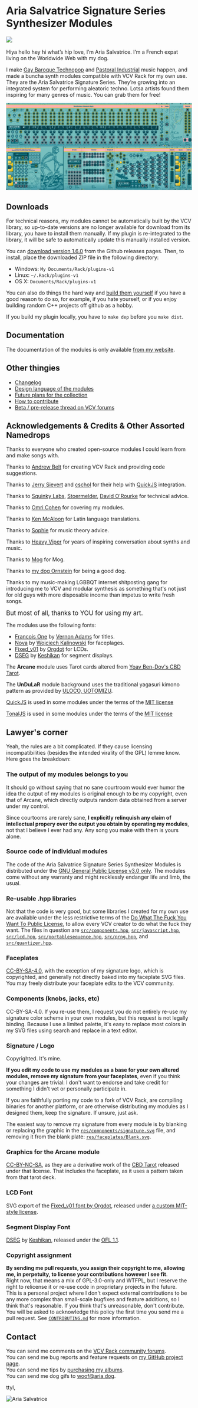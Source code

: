 Aria Salvatrice Signature Series Synthesizer Modules
====================================================

![](https://img.shields.io/badge/Works%20on%20my%20computer-Yes-success?style=plastic)

Hiya hello hey hi what’s hip love, I’m Aria Salvatrice. I’m a French expat living on the Worldwide Web with my dog.

I make [Gay Baroque Technopop](https://soundcloud.com/ariasalvatrice) and [Pastoral Industrial](https://ariasalvatrice.bandcamp.com/) music happen, and made a buncha synth modules compatible with VCV Rack for my own use.    
They are the Aria Salvatrice Signature Series. They’re growing into an integrated system for performing aleatoric techno. Lotsa artists found them inspiring for many genres of music. You can grab them for free!

![Modules](/doc/collection.jpg)



Downloads
---------

For technical reasons, my modules cannot be automatically built by the VCV library, so up-to-date versions are no longer available for download from its library, you have to install them manually. If my plugin is re-integrated to the library, it will be safe to automatically update this manually installed version. 

You can [download version 1.6.0](https://github.com/AriaSalvatrice/AriaVCVModules/releases/tag/1.6.0) from the Github releases pages. Then, to install, place the downloaded ZIP file in the following directory:

- Windows: `My Documents/Rack/plugins-v1`
- Linux: `~/.Rack/plugins-v1`
- OS X: `Documents/Rack/plugins-v1`

<!-- Those modules are part of the [VCV plugin library](https://vcvrack.com/plugins.html). This is the easiest way to install them and keep them up to date. --> 

You can also do things the hard way and [build them yourself](https://vcvrack.com/manual/Building#building-rack-plugins) if you have a good reason to do so, for example, if you hate yourself, or if you enjoy building random C++ projects off github as a hobby.

If you build my plugin locally, you have to `make dep` before you `make dist`. 



Documentation
-------------

The documentation of the modules is only available [from my website](https://aria.dog/modules/).



Other thingies
--------------

- [Changelog](CHANGELOG.md)
- [Design language of the modules](doc/design.md)
- [Future plans for the collection](doc/plans.md)
- [How to contribute](CONTRIBUTING.md)
- [Beta / pre-release thread on VCV forums](https://community.vcvrack.com/t/arias-cool-and-nice-thread-of-barely-working-betas-and-bug-squashing/8208)



Acknowledgements & Credits & Other Assorted Namedrops
-----------------------------------------------------

Thanks to everyone who created open-source modules I could learn from and make songs with.

Thanks to [Andrew Belt](https://vcvrack.com/) for creating VCV Rack and providing code suggestions.

Thanks to [Jerry Sievert](https://legitimatesounding.com/) and [cschol](https://github.com/cschol) for their help with [QuickJS](https://github.com/tonaljs/tonal) integration.

Thanks to [Squinky Labs](https://github.com/squinkylabs/SquinkyVCV), [Stoermelder](https://github.com/stoermelder/vcvrack-packone), [David O'Rourke](https://github.com/david-c14/SubmarineFree) for technical advice.

Thanks to [Omri Cohen](https://www.youtube.com/channel/UCuWKHSHTHMV_nVSeNH4gYAg) for covering my modules.

Thanks to [Ken McAloon](https://whatsinaname.xyz/) for Latin language translations.

Thanks to [Sophie](https://twitter.com/DreamyDoric) for music theory advice.

Thanks to [Heavy Viper](https://rekkanogotoku.com/) for years of inspiring conversation about synths and music.

Thanks to [Mog](https://github.com/JustMog/Mog-VCV) for Mog.

Thanks to [my dog Ornstein](https://ornstein.neocities.org/) for being a good dog.

Thanks to my music-making LGBBQT internet shitposting gang for introducing me to VCV and modular synthesis as something that's not just for old guys with more disposable income than impetus to write fresh songs.


<big>But most of all, thanks to YOU for using my art.</big>

The modules use the following fonts:
- [Francois One](https://fonts.google.com/specimen/Francois+One) by [Vernon Adams](http://sansoxygen.com/) for titles.
- [Nova](https://fontlibrary.org/en/font/nova) by [Wojciech Kalinowski](https://fontlibrary.org/en/member/wmk69) for faceplages.
- [Fixed_v01](http://www.orgdot.com/aliasfonts/index.htm) by [Orgdot](http://www.orgdot.com/aliasfonts/index.htm) for LCDs.
- [DSEG](https://www.keshikan.net/fonts-e.html) by [Keshikan](https://www.keshikan.net/) for segment displays.


The **Arcane** module uses Tarot cards altered from [Yoav Ben-Dov's CBD Tarot](https://www.cbdtarot.com/).

The **UnDuLaR** module background uses the traditional yagasuri kimono pattern as provided by [ULOCO, UOTOMIZU](https://forallcreators.com/yagasuri-background/).

[QuickJS](https://github.com/tonaljs/tonal) is used in some modules under the terms of the [MIT license](https://github.com/AriaSalvatrice/AriaVCVModules/tree/master/doc/LICENSE_TonalJs.txt)

[TonalJS](https://bellard.org/quickjs/) is used in some modules under the terms of the [MIT license](https://github.com/AriaSalvatrice/AriaVCVModules/tree/master/doc/LICENSE_QuickJS.txt)



Lawyer's corner
---------------

Yeah, the rules are a bit complicated. If they cause licensing incompatibilities (besides the intended virality of the GPL) lemme know. Here goes the breakdown:

### The output of my modules belongs to you

It should go without saying that no sane courtroom would ever humor the idea the output of my modules is original enough to be my copyright, even that of Arcane, which directly outputs random data obtained from a server under my control.

Since courtooms are rarely sane, **I explicitly relinquish any claim of intellectual propery over the output you obtain by operating my modules**, not that I believe I ever had any. Any song you make with them is yours alone.


### Source code of individual modules

The code of the Aria Salvatrice Signature Series Synthesizer Modules is distributed under the [GNU General Public License v3.0 only](https://spdx.org/licenses/GPL-3.0-only.html). The modules come without any warranty and might recklessly endanger life and limb, the usual.


### Re-usable .hpp libraries

Not that the code is very good, but some libraries I created for my own use are available under the less restrictive terms of the [Do What The Fuck You Want To Public License](https://spdx.org/licenses/WTFPL.html), to allow every VCV creator to do what the fuck they want. The files in question are [`src/components.hpp`](src/components.hpp), [`src/javascript.hpp`](src/javascript.hpp), [`src/lcd.hpp`](src/lcd.hpp), [`src/portablesequence.hpp`](src/portablesequence.hpp), [`src/prng.hpp`](src/prng.hpp), and [`src/quantizer.hpp`](src/quantizer.hpp).


### Faceplates 

 [CC-BY-SA-4.0](https://creativecommons.org/licenses/by-sa/4.0/), with the exception of my signature logo, which is copyrighted, and generally not directly baked into my faceplate SVG files. You may freely distribute your faceplate edits to the VCV community.


### Components (knobs, jacks, etc)

CC-BY-SA-4.0. If you re-use them, I request you do not entirely re-use my signature color scheme in your own modules, but this request is not legally binding. Because I use a limited palette, it's easy to replace most colors in my SVG files using search and replace in a text editor.


### Signature / Logo

Copyrighted. It's mine.

**If you edit my code to use my modules as a base for your own altered modules, remove my signature from your faceplates**, even if you think your changes are trivial: I don't want to endorse and take credit for something I didn't vet or personally participate in.

If you are faithfully porting my code to a fork of VCV Rack, are compiling binaries for another platform, or are otherwise distributing my modules as I designed them, keep the signature. If unsure, just ask.

The easiest way to remove my signature from every module is by blanking or replacing the graphic in the [`res/components/signature.svg`](res/components/signature.svg) file, and removing it from the blank plate: [`res/faceplates/Blank.svg`](res/faceplates/Blank.svg).


### Graphics for the **Arcane** module 

[CC-BY-NC-SA](https://creativecommons.org/licenses/by-nc-sa/3.0/deed.en_US), as they are a derivative work of the [CBD Tarot](https://www.cbdtarot.com/) released under that license. That includes the faceplate, as it uses a pattern taken from that tarot deck.


### LCD Font

SVG export of the [Fixed_v01 font by Orgdot](http://www.orgdot.com/aliasfonts/index.htm), released under [a custom MIT-style license](res/components/lcd/Fixed_v01/LICENSE.txt).

### Segment Display Font

[DSEG](https://www.keshikan.net/fonts-e.html) by [Keshikan](https://www.keshikan.net/), released under the [OFL 1.1](res/dseg/LICENSE.txt).


### Copyright assignment

**By sending me pull requests, you assign their copyright to me, allowing me, in perpetuity, to license your contributions however I see fit**.    
Right now, that means a mix of GPL-3.0-only and WTFPL, but I reserve the right to relicense it or re-use code in proprietary projects in the future.     
This is a personal project where I don't expect external contributions to be any more complex than small-scale bugfixes and feature additions, so I think that's reasonable. If you think that's unreasonable, don't contribute. You will be asked to acknowledge this policy the first time you send me a pull request. See [`CONTRIBUTING.md`](CONTRIBUTING.md) for more information.



Contact
-------

You can send me comments on the [VCV Rack community forums](https://community.vcvrack.com/).    
You can send me bug reports and feature requests on [my GitHub project page](https://github.com/AriaSalvatrice/AriaVCVModules/issues).    
You can send me tips by [purchasing my albums](https://ariasalvatrice.bandcamp.com/).    
You can send me dog gifs to <woof@aria.dog>.

ttyl,

![Aria Salvatrice](/doc/signature.png)

